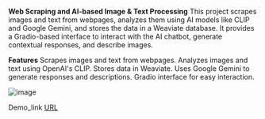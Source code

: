 **Web Scraping and AI-based Image & Text Processing**
This project scrapes images and text from webpages, analyzes them using AI models like CLIP and Google Gemini, and stores the data in a Weaviate database.
It provides a Gradio-based interface to interact with the AI chatbot, generate contextual responses, and describe images.

**Features**
Scrapes images and text from webpages.
Analyzes images and text using OpenAI's CLIP.
Stores data in Weaviate.
Uses Google Gemini to generate responses and descriptions.
Gradio interface for easy interaction.

![image](https://github.com/user-attachments/assets/deb2ebc1-35b5-43bb-89c8-693f5ee46b71)

Demo_link [URL]([url](https://drive.google.com/file/d/1Y1ssB63rwRJbvzMqSlLVtbWIbSf831kj/view?usp=drive_link)) 
